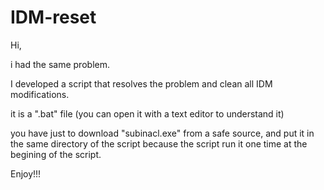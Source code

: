 # IDM-reset

Hi,

i had the same problem.

I developed a script that resolves the problem and clean all IDM modifications.

it is a ".bat" file (you can open it with a text editor to understand it)

you have just to download "subinacl.exe" from a safe source, and put it in the same directory of the script because the script run it one time at the begining of the script.

Enjoy!!!
